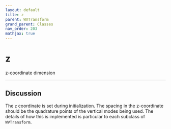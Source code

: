 ```yaml
---
layout: default
title: z
parent: WVTransform
grand_parent: Classes
nav_order: 203
mathjax: true
---
```


#  z

z-coordinate dimension


---

## Discussion

The `z` coordinate is set during initialization. The spacing in the z-coordinate should be the quadrature points of the vertical modes being used. The details of how this is implemented is particular to each subclass of `WVTransform`.

